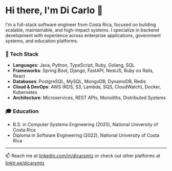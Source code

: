 # Hi there, I'm Di Carlo 👋

I'm a full-stack software engineer from Costa Rica, focused on building scalable, maintainable, and high-impact systems. I specialize in backend development with experience across enterprise applications, government systems, and education platforms.

### 🔧 Tech Stack
- **Languages**: Java, Python, TypeScript, Ruby, Golang, SQL  
- **Frameworks**: Spring Boot, Django, FastAPI, NestJS, Ruby on Rails, React  
- **Databases**: PostgreSQL, MySQL, MongoDB, DynamoDB, Redis  
- **Cloud & DevOps**: AWS (RDS, S3, Lambda, SQS, CloudWatch), Docker, Kubernetes  
- **Architecture**: Microservices, REST APIs, Monoliths, Distributed Systems

### 🎓 Education
- B.S. in Computer Systems Engineering (2025), National University of Costa Rica  
- Diploma in Software Engineering (2022), National University of Costa Rica  

---

📫 Reach me at [linkedin.com/in/dicarsmtz](https://linkedin.com/in/dicarsmtz) or check out other platforms at [linktr.ee/dicarsmtz](https://linktr.ee/dicarsmtz)
